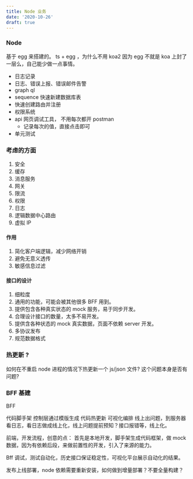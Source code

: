 ```yaml
---
title: Node 业务
date: '2020-10-26'
draft: true
---
```


### Node

<!-- https://juejin.cn/post/6844904084709834766 -->

基于 egg 来搭建的。 ts + egg ，为什么不用 koa2 因为 egg 不就是 koa 上封了一层么，自己能少做一点事情。

- 日志记录
- 日志、错误上报、错误邮件告警
- graph ql
- sequence 快速新建数据库表
- 快速创建路由并注册
- 权限系统
- api 网页调试工具， 不用每次都开 postman
  - 记录每次的值，直接点击即可
- 单元测试

### 考虑的方面

1. 安全
2. 缓存
3. 消息服务
4. 网关
5. 限流
6. 权限
7. 日志
8. 逻辑数据中心路由
9. 虚拟 IP

#### 作用

1. 简化客户端逻辑，减少网络开销
2. 避免无意义透传
3. 敏感信息过滤

#### 接口的设计

1. 细粒度
2. 通用的功能，可能会被其他很多 BFF 用到。
3. 提供包含各种真实状态的 mock 服务，易于同步开发。
4. 合理设计接口的数量，太多不易开发。
5. 提供含各种状态的 mock 真实数据，页面不依赖 server 开发。
6. 多协议发布
7. 规范数据格式

### 热更新 ?

如何在不重启 node 进程的情况下热更新一个 js/json 文件? 这个问题本身是否有问题?

### BFF 基建

BFF

代码脚手架 控制层通过模版生成
代码热更新
可视化编排
线上出问题，到服务器看日志，看日志做成线上化，线上问题提前预知？接口报错等，线上化。

前端，开发流程，创意的点：
首先是本地开发，脚手架生成代码框架，做 mock 数据，因为有依赖后段，来做前置性的开发，引入了来源的能力。

Bff 调试，测试自动化，历史接口保证稳定性，可视化平台展示自动化的结果。

发布上线部署，node 依赖需要重新安装，如何做到增量部署？不要全量构建？
